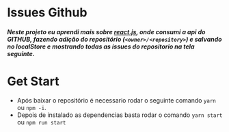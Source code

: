# Issues Github

##### Neste projeto eu aprendi mais sobre [react.js](https://pt-br.reactjs.org/), onde consumi a api do GITHUB, fazendo adição do repositório (`<owner>/<repository>`) e salvando no localStore e mostrando todas as issues do repositorio na tela seguinte.

# Get Start

- Após baixar o repositório é necessario rodar o seguinte comando `yarn` ou `npm -i`.
- Depois de instalado as dependencias basta rodar o comando `yarn start` ou `npm run start`
